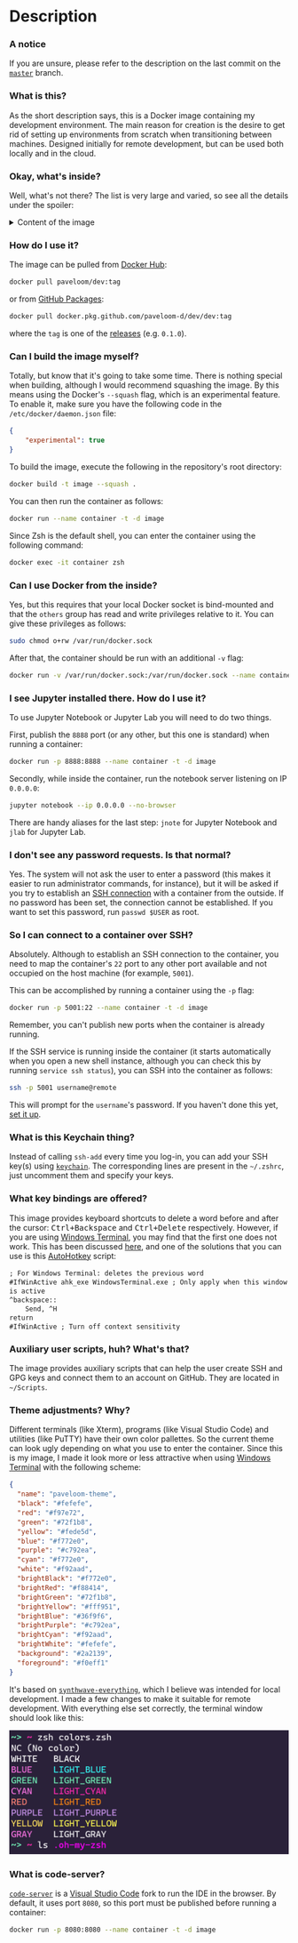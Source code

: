 # Description

### A notice

If you are unsure, please refer to the description on the last commit on the
[`master`](https://github.com/paveloom-d/dev/tree/master) branch.

### What is this?

As the short description says, this is a Docker image containing my development environment.
The main reason for creation is the desire to get rid of setting up environments from
scratch when transitioning between machines. Designed initially for remote development,
but can be used both locally and in the cloud.

### Okay, what's inside?

Well, what's not there? The list is very large and varied,
so see all the details under the spoiler:

<details>
<summary>Content of the image</summary>
<ul>
  <li>Base image: Ubuntu (20.04)</li>
  <li>Essential packages:</li>
  <ul>
    <li><code>apt-utils</code></li>
    <li><code>apt-transport-https</code></li>
    <li><code>dialog</code></li>
    <li><code>dumb-init</code></li>
    <li><code>htop</code></li>
    <li><code>ca-certificates</code></li>
    <li><code>git</code></li>
    <li><code>make</code></li>
    <li><code>ncdu</code></li>
    <li><code>zip</code></li>
    <li><code>unzip</code></li>
    <li><code>nano</code></li>
    <li><code>less</code></li>
    <li><code>wget</code></li>
    <li><code>curl</code></li>
    <li><code>gnupg-agent</code></li>
    <li><a href="https://github.com/sudo-project/sudo"><code>sudo</code></a> (1.9.1)</li>
    <li><code>ssh</code></li>
    <li><code>locales</code></li>
    <li><code>software-properties-common</code></li>
  </ul>
  <li>Non-root user set-up</li>
  <li><a href="#what-is-this-keychain-thing">Keychain to manage your SSH keys</a></li>
  <li><a href="#what-key-bindings-are-offered">Key bindings</a></li>
  <li>X2Go Server and XFCE Desktop Environment</li>
  <li>Midori Web Browser</li>
  <li><a href="#auxiliary-user-scripts-huh-whats-that">Auxiliary user scripts</a></li>
  <li>Zsh as the default shell:</li>
  <ul>
    <li><a href="https://github.com/ohmyzsh/ohmyzsh">OhMyZsh</a></li>
    <ul>
      <li>Additional plugins:</li>
      <ul>
        <li>
          <a href="https://github.com/zsh-users/zsh-autosuggestions">
            <code>
              zsh-autosuggestions
            </code>
          </a>
        </li>
      </ul>
      <li><a href="#theme-adjustments-why-is-that">Theme adjustments</a></li>
    </ul>
  </ul>
  <li>Docker</li>
  <li>Python:</li>
  <ul>
    <li><code>python3-dev</code></li>
    <li><code>python3-pip</code></li>
    <li>Packages:</li>
    <ul>
      <li><code>wheel</code></li>
      <li><code>numpy</code></li>
      <li><code>matplotlib</code></li>
    </ul>
  </ul>
  <li>Jupyter:</li>
  <ul>
    <li><code>jupyter</code></li>
    <li><code>jupyterlab</code></li>
    <li>
      <a href="#i-see-jupyter-installed-there-how-do-i-use-it">
        Aliases to run a notebook server
      </a>
    </li>
  </ul>
  <li>Julia (1.5.0):</li>
  <ul>
    <li><a href="https://github.com/JuliaDocs/Documenter.jl">Documenter.jl</a></li>
    <li><a href="https://github.com/fredrikekre/Literate.jl">Literate.jl</a></li>
    <li><a href="https://github.com/timholy/Revise.jl">Revise.jl</a></li>
    <li><a href="https://github.com/JuliaLang/IJulia.jl">IJulia.jl</a></li>
    <li><a href="https://github.com/JuliaPy/PyPlot.jl">PyPlot.jl</a></li>
    <li><a href="https://github.com/JuliaPlots/Plots.jl">Plots.jl</a></li>
  </ul>
  <li>Node.js and npm</li>
  <li>Rclone</li>
  <li>TexLive:</li>
  <ul>
    <li><code>dvipng</code></li>
    <li><code>texlive-latex-extra</code></li>
    <li><code>texlive-fonts-extra</code></li>
    <li><code>texlive-lang-cyrillic</code></li>
    <li><code>cm-super</code></li>
  </ul>
  <li><a href="#what-is-code-server"><code>code-server</code></a></li>
</ul>
</details>

### How do I use it?

The image can be pulled from [Docker Hub](https://hub.docker.com/r/paveloom/dev):

```bash
docker pull paveloom/dev:tag
```

or from [GitHub Packages](https://github.com/paveloom-d/dev/packages):

```bash
docker pull docker.pkg.github.com/paveloom-d/dev/dev:tag
```

where the `tag` is one of the [releases](https://github.com/paveloom-d/dev/releases)
(e.g. `0.1.0`).

### Can I build the image myself?

Totally, but know that it's going to take some time. There is nothing special when building,
although I would recommend squashing the image. By this means using the Docker's `--squash`
flag, which is an experimental feature. To enable it, make sure you have the following code
in the `/etc/docker/daemon.json` file:

```json
{
    "experimental": true
}
```

To build the image, execute the following in the repository's root directory:

```bash
docker build -t image --squash .
```

You can then run the container as follows:

```bash
docker run --name container -t -d image
```

Since Zsh is the default shell, you can enter the container using the following command:

```bash
docker exec -it container zsh
```

### Can I use Docker from the inside?

Yes, but this requires that your local Docker socket is bind-mounted and that the `others`
group has read and write privileges relative to it. You can give these privileges as
follows:

```bash
sudo chmod o+rw /var/run/docker.sock
```

After that, the container should be run with an additional `-v` flag:

```bash
docker run -v /var/run/docker.sock:/var/run/docker.sock --name container -t -d image
```

### I see Jupyter installed there. How do I use it?

To use Jupyter Notebook or Jupyter Lab you will need to do two things.

First, publish the `8888` port (or any other, but this one is standard) when running a
container:

```bash
docker run -p 8888:8888 --name container -t -d image
```

Secondly, while inside the container, run the notebook server listening on IP `0.0.0.0`:

```bash
jupyter notebook --ip 0.0.0.0 --no-browser
```

There are handy aliases for the last step: `jnote` for Jupyter Notebook and `jlab` for
Jupyter Lab.

### I don't see any password requests. Is that normal?

Yes. The system will not ask the user to enter a password (this makes it
easier to run administrator commands, for instance), but it will be asked if you try to
establish an [SSH connection](#so-i-can-connect-to-this-container-over-ssh) with a
container from the outside. If no password has been set, the connection cannot be
established. If you want to set this password, run `passwd $USER` as root.

### So I can connect to a container over SSH?

Absolutely. Although to establish an SSH connection to the container, you need to map the
container's `22` port to any other port available and not occupied on the host machine
(for example, `5001`).

This can be accomplished by running a container using the `-p` flag:

```bash
docker run -p 5001:22 --name container -t -d image
```

Remember, you can't publish new ports when the container is already running.

If the SSH service is running inside the container (it starts automatically when you
open a new shell instance, although you can check this by running `service ssh status`),
you can SSH into the container as follows:

```bash
ssh -p 5001 username@remote
```

This will prompt for the `username`'s password. If you haven't done this yet,
[set it up](#i-dont-see-any-password-requests-is-that-normal).

### What is this Keychain thing?

Instead of calling `ssh-add` every time you log-in, you can add your SSH key(s) using
[`keychain`](https://linux.die.net/man/1/keychain). The corresponding lines are present
in the `~/.zshrc`, just uncomment them and specify your keys.

### What key bindings are offered?

This image provides keyboard shortcuts to delete a word before and after the cursor:
<kbd>Ctrl+Backspace</kbd> and <kbd>Ctrl+Delete</kbd> respectively. However, if you are
using [Windows Terminal](https://github.com/microsoft/terminal), you may find that the
first one does not work. This has been discussed
[here](https://github.com/microsoft/terminal/issues/755), and one of the solutions that
you can use is this [AutoHotkey](https://www.autohotkey.com/) script:

```autohotkey
; For Windows Terminal: deletes the previous word
#IfWinActive ahk_exe WindowsTerminal.exe ; Only apply when this window is active
^backspace::
    Send, ^H
return
#IfWinActive ; Turn off context sensitivity
```

### Auxiliary user scripts, huh? What's that?

The image provides auxiliary scripts that can help the user create SSH and GPG keys and
connect them to an account on GitHub. They are located in `~/Scripts`.

### Theme adjustments? Why?

Different terminals (like Xterm), programs (like Visual Studio Code) and utilities
(like PuTTY) have their own color pallettes. So the current theme can look ugly depending
on what you use to enter the container. Since this is my image, I made it look more or less
attractive when using [Windows Terminal](https://github.com/microsoft/terminal) with the
following scheme:

```json
{
  "name": "paveloom-theme",
  "black": "#fefefe",
  "red": "#f97e72",
  "green": "#72f1b8",
  "yellow": "#fede5d",
  "blue": "#f772e0",
  "purple": "#c792ea",
  "cyan": "#f772e0",
  "white": "#f92aad",
  "brightBlack": "#f772e0",
  "brightRed": "#f88414",
  "brightGreen": "#72f1b8",
  "brightYellow": "#fff951",
  "brightBlue": "#36f9f6",
  "brightPurple": "#c792ea",
  "brightCyan": "#f92aad",
  "brightWhite": "#fefefe",
  "background": "#2a2139",
  "foreground": "#f0eff1"
}
```

It's based on
[`synthwave-everything`](https://atomcorp.github.io/themes/?theme=synthwave-everything),
which I believe was intended for local development. I made a few changes to make it
suitable for remote development. With everything else set correctly, the terminal window
should look like this:

![](https://github.com/paveloom-d/dev/raw/master/.github/pictures/color-theme.png)

### What is code-server?

[`code-server`](https://github.com/cdr/code-server) is a
[Visual Studio Code](https://code.visualstudio.com/) fork to run the IDE in the browser.
By default, it uses port `8080`, so this port must be published before running a
container:

```bash
docker run -p 8080:8080 --name container -t -d image
```
